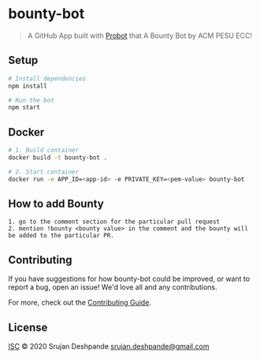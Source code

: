 # bounty-bot

> A GitHub App built with [Probot](https://github.com/probot/probot) that A Bounty Bot by ACM PESU ECC!

## Setup

```sh
# Install dependencies
npm install

# Run the bot
npm start
```

## Docker

```sh
# 1. Build container
docker build -t bounty-bot .

# 2. Start container
docker run -e APP_ID=<app-id> -e PRIVATE_KEY=<pem-value> bounty-bot
```

## How to add Bounty
```
1. go to the comment section for the particular pull request
2. mention !bounty <bounty value> in the comment and the bounty will be added to the particular PR.
```
  
## Contributing

If you have suggestions for how bounty-bot could be improved, or want to report a bug, open an issue! We'd love all and any contributions.

For more, check out the [Contributing Guide](CONTRIBUTING.md).

## License

[ISC](LICENSE) © 2020 Srujan Deshpande <srujan.deshpande@gmail.com>
